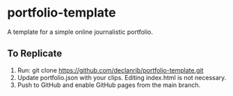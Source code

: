 # portfolio-template
A template for a simple online journalistic portfolio.

## To Replicate
1) Run:
    git clone https://github.com/declanrjb/portfolio-template.git
2) Update portfolio.json with your clips. Editing index.html is not necessary.
3) Push to GitHub and enable GitHub pages from the main branch.
